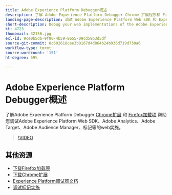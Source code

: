```yaml
---
title: Adobe Experience Platform Debugger概述
description: 了解 Adobe Experience Platform Debugger Chrome 扩展程序和 Firefox 加载项如何帮助您调试 Adobe Experience Platform Web SDK、Adobe Analytics、Adobe Target、Adobe Audience Manager、标记等的 Web 实施。
landing-page-description: 调试 Adobe Experience Platform Web SDK 和 Experience Cloud 应用程序的 Web 实施。
short-description: Debug your web implementations of the Adobe Experience Platform Web SDK and Experience Cloud applications.
kt: 4723
thumbnail: 32156.jpg
exl-id: 9ce0b5db-9f00-4b59-8655-09cd59b3d5df
source-git-commit: 8c602618cee3b0167d4d864b24b936d719d730a6
workflow-type: tm+mt
source-wordcount: '151'
ht-degree: 59%

---
```


# Adobe Experience Platform Debugger概述

了解Adobe Experience Platform Debugger [Chrome扩展](https://chrome.google.com/webstore/detail/adobe-experience-platform/bfnnokhpnncpkdmbokanobigaccjkpob) 和 [Firefox加载项](https://addons.mozilla.org/zh-CN/firefox/addon/adobe-experience-platform-dbg/) 帮助您调试Adobe Experience Platform Web SDK、Adobe Analytics、Adobe Target、Adobe Audience Manager、标记等的web实施。

>[!VIDEO](https://video.tv.adobe.com/v/32156?quality=12&learn=on)

## 其他资源

* [下载Firefox加载项](https://addons.mozilla.org/zh-CN/firefox/addon/adobe-experience-platform-dbg/)
* [下载Chrome扩展](https://chrome.google.com/webstore/detail/adobe-experience-platform/bfnnokhpnncpkdmbokanobigaccjkpob)
* [Experience Platform调试器文档](https://experienceleague.adobe.com/docs/debugger/using-v2/experience-cloud-debugger.html)
* [调试标记实施](https://experienceleague.adobe.com/docs/experience-manager-learn/sites/integrations/experience-platform-launch/debug-launch-implementation.html)
